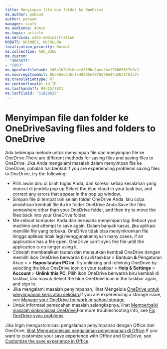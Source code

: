 ```yaml
---
title: Menyimpan file dan folder ke OneDrive
ms.author: pebaum
author: pebaum
manager: scotv
ms.audience: Admin
ms.topic: article
ms.service: o365-administration
ROBOTS: NOINDEX, NOFOLLOW
localization_priority: Normal
ms.collection: Adm_O365
ms.custom:
- "9003073"
- "5903"
ms.openlocfilehash: 2d6a1b2b7c0aafd539ba2aee24ef70605627b3c1
ms.sourcegitcommit: 8bc60ec34bc1e40685e3976576e04a2623f63a7c
ms.translationtype: MT
ms.contentlocale: id-ID
ms.lasthandoff: 04/15/2021
ms.locfileid: "51828623"
---
```

# <a name="saving-files-and-folders-to-onedrive"></a><span data-ttu-id="a2a91-102">Menyimpan file dan folder ke OneDrive</span><span class="sxs-lookup"><span data-stu-id="a2a91-102">Saving files and folders to OneDrive</span></span>

<span data-ttu-id="a2a91-103">Ada beberapa metode untuk menyimpan file dan menyimpan file ke OneDrive.</span><span class="sxs-lookup"><span data-stu-id="a2a91-103">There are different methods for saving files and saving files to OneDrive.</span></span> <span data-ttu-id="a2a91-104">Jika Anda mengalami masalah dalam menyimpan file ke OneDrive, cobalah hal berikut:</span><span class="sxs-lookup"><span data-stu-id="a2a91-104">If you are experiencing problems saving files to OneDrive, try the following:</span></span>

- <span data-ttu-id="a2a91-105">Pilih awan biru di bilah tugas Anda, dan koreksi setiap kesalahan yang muncul di jendela pop up.</span><span class="sxs-lookup"><span data-stu-id="a2a91-105">Select the blue cloud in your task bar, and correct any errors that appear in the pop up window.</span></span>
- <span data-ttu-id="a2a91-106">Simpan file di tempat lain selain folder OneDrive Anda, lalu coba pindahkan kembali file itu ke folder OneDrive Anda.</span><span class="sxs-lookup"><span data-stu-id="a2a91-106">Save the files somewhere other than your OneDrive folder, and then try to move the files back into your OneDrive folder.</span></span>
- <span data-ttu-id="a2a91-107">Me-reboot komputer Anda dan berusaha menyimpan lagi.</span><span class="sxs-lookup"><span data-stu-id="a2a91-107">Reboot your machine and attempt to save again.</span></span> <span data-ttu-id="a2a91-108">Dalam banyak kasus, jika aplikasi memiliki file yang terbuka, OneDrive tidak bisa menyinkronkan file hingga aplikasi tidak lagi menggunakannya.</span><span class="sxs-lookup"><span data-stu-id="a2a91-108">In many cases, if an application has a file open, OneDrive can't sync the file until the application is no longer using it.</span></span>    
- <span data-ttu-id="a2a91-109">Cobalah membatalkan tautan dan menautkan kembali OneDrive dengan memilih ikon OneDrive berwarna biru di taskbar > Bantuan **&** Pengaturan Akun  >    >  **Hapus tautan PC ini.**</span><span class="sxs-lookup"><span data-stu-id="a2a91-109">Try unlinking and relinking OneDrive by selecting the blue OneDrive icon on your taskbar > **Help & Settings** > **Account** > **Unlink this PC**.</span></span> <span data-ttu-id="a2a91-110">Pilih ikon OneDrive berwarna biru kembali di taskbar, lalu masuk.</span><span class="sxs-lookup"><span data-stu-id="a2a91-110">Select the blue OneDrive icon in the taskbar again, and sign in.</span></span>
- <span data-ttu-id="a2a91-111">Jika mengalami masalah penyimpanan, lihat Mengelola [OneDrive untuk penyimpanan kerja atau sekolah.](https://support.microsoft.com/office/manage-your-onedrive-for-work-or-school-storage-31519161-059c-4764-b6f8-f5cd29f7fe68)</span><span class="sxs-lookup"><span data-stu-id="a2a91-111">If you are experiencing a storage issue, see [Manage your OneDrive for work or school storage](https://support.microsoft.com/office/manage-your-onedrive-for-work-or-school-storage-31519161-059c-4764-b6f8-f5cd29f7fe68).</span></span>
- <span data-ttu-id="a2a91-112">Untuk informasi pemecahan masalah selengkapnya, lihat [Memperbaiki masalah sinkronisasi OneDrive.](https://docs.microsoft.com/alchemyinsights/fix-onedrive-sync-issues)</span><span class="sxs-lookup"><span data-stu-id="a2a91-112">For more troubleshooting info, see [Fix OneDrive sync problems](https://docs.microsoft.com/alchemyinsights/fix-onedrive-sync-issues).</span></span>  

<span data-ttu-id="a2a91-113">Jika Ingin mengustomisasi pengalaman penyimpanan dengan Office dan OneDrive, [lihat Mengustomisasi pengalaman penyimpanan di Office](https://support.microsoft.com/office/customize-the-save-experience-in-office-786200a7-f5f2-4d26-a3ae-b78c60dd5d3b).</span><span class="sxs-lookup"><span data-stu-id="a2a91-113">If you want to customize your save experience with Office and OneDrive, see [Customize the save experience in Office](https://support.microsoft.com/office/customize-the-save-experience-in-office-786200a7-f5f2-4d26-a3ae-b78c60dd5d3b).</span></span>
